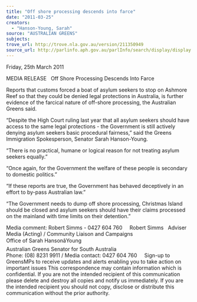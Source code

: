 ```yaml
---
title: "Off shore processing descends into farce"
date: "2011-03-25"
creators:
  - "Hanson-Young, Sarah"
source: "AUSTRALIAN GREENS"
subjects:
trove_url: http://trove.nla.gov.au/version/211350949
source_url: http://parlinfo.aph.gov.au/parlInfo/search/display/display.w3p;query=Id%3A%22media/pressrel/656711%22
---
```


 Friday, 25th March 2011    

 MEDIA RELEASE    Off Shore Processing Descends Into Farce   

 Reports that customs forced a boat of asylum seekers to stop on Ashmore Reef so  that they could be denied legal protections in Australia, is further evidence of the  farcical nature of off-shore processing, the Australian Greens said.    

 “Despite the High Court ruling last year that all asylum seekers should have access  to the same legal protections - the Government is still actively denying asylum  seekers basic procedural fairness,” said the Greens Immigration Spokesperson,  Senator Sarah Hanson-Young.    

 “There is no practical, humane or logical reason for not treating asylum seekers  equally.”   

 “Once again, for the Government the welfare of these people is secondary to  domestic politics.”   

 “If these reports are true, the Government has behaved deceptively in an effort to by-pass Australian law.”    

 “The Government needs to dump off shore processing, Christmas Island should be  closed and asylum seekers should have their claims processed on the mainland with  time limits on their detention.”    

 Media comment: Robert Simms - 0427 604 760       Robert Simms   Adviser  Media (Acting) / Community Liaison and Campaigns   Office of Sarah HansonâYoung  Australian Greens Senator for South Australia     Phone: (08) 8231 9911 / Media contact: 0427 604 760     Sign-up to GreensMPs to receive updates and alerts enabling you to take action on important issues  This correspondence may contain information which is confidential. If you are not the intended recipient of this communication  please delete and destroy all copies and notify us immediately. If you are the intended recipient you should not copy, disclose  or distribute this communication without the prior authority. 

  


